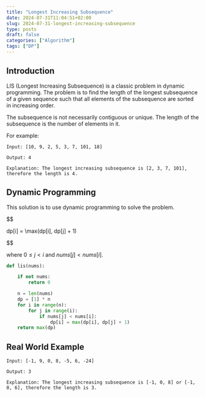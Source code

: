 ```yaml
---
title: "Longest Increasing Subsequence"
date: 2024-07-31T11:04:51+02:00
slug: 2024-07-31-longest-increasing-subsequence
type: posts
draft: false
categories: ["Algorithm"]
tags: ["DP"]
---
```


## Introduction

LIS (Longest Increasing Subsequence) is a classic problem in dynamic programming. The problem is to find the length of the longest subsequence of a given sequence such that all elements of the subsequence are sorted in increasing order.

The subsequence is not necessarily contiguous or unique. The length of the subsequence is the number of elements in it.

For example:

```plaintext
Input: [10, 9, 2, 5, 3, 7, 101, 18]

Output: 4

Explanation: The longest increasing subsequence is [2, 3, 7, 101], therefore the length is 4.
```

## Dynamic Programming

This solution is to use dynamic programming to solve the problem.

$$

dp[i] = \max(dp[i], dp[j] + 1)

$$

where $0 \leq j < i$ and $nums[j] < nums[i]$.

```python
def lis(nums):

    if not nums:
        return 0

    n = len(nums)
    dp = [1] * n
    for i in range(n):
        for j in range(i):
            if nums[j] < nums[i]:
                dp[i] = max(dp[i], dp[j] + 1)
    return max(dp)
```

## Real World Example

```plaintext
Input: [-1, 9, 0, 8, -5, 6, -24]

Output: 3

Explanation: The longest increasing subsequence is [-1, 0, 8] or [-1, 0, 6], therefore the length is 3.
```
